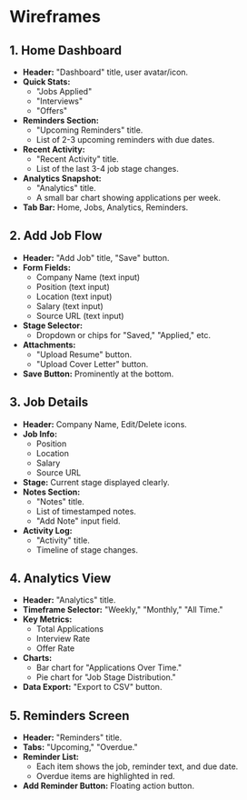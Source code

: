 # Wireframes

## 1. Home Dashboard

-   **Header:** "Dashboard" title, user avatar/icon.
-   **Quick Stats:**
    -   "Jobs Applied"
    -   "Interviews"
    -   "Offers"
-   **Reminders Section:**
    -   "Upcoming Reminders" title.
    -   List of 2-3 upcoming reminders with due dates.
-   **Recent Activity:**
    -   "Recent Activity" title.
    -   List of the last 3-4 job stage changes.
-   **Analytics Snapshot:**
    -   "Analytics" title.
    -   A small bar chart showing applications per week.
-   **Tab Bar:** Home, Jobs, Analytics, Reminders.

## 2. Add Job Flow

-   **Header:** "Add Job" title, "Save" button.
-   **Form Fields:**
    -   Company Name (text input)
    -   Position (text input)
    -   Location (text input)
    -   Salary (text input)
    -   Source URL (text input)
-   **Stage Selector:**
    -   Dropdown or chips for "Saved," "Applied," etc.
-   **Attachments:**
    -   "Upload Resume" button.
    -   "Upload Cover Letter" button.
-   **Save Button:** Prominently at the bottom.

## 3. Job Details

-   **Header:** Company Name, Edit/Delete icons.
-   **Job Info:**
    -   Position
    -   Location
    -   Salary
    -   Source URL
-   **Stage:** Current stage displayed clearly.
-   **Notes Section:**
    -   "Notes" title.
    -   List of timestamped notes.
    -   "Add Note" input field.
-   **Activity Log:**
    -   "Activity" title.
    -   Timeline of stage changes.

## 4. Analytics View

-   **Header:** "Analytics" title.
-   **Timeframe Selector:** "Weekly," "Monthly," "All Time."
-   **Key Metrics:**
    -   Total Applications
    -   Interview Rate
    -   Offer Rate
-   **Charts:**
    -   Bar chart for "Applications Over Time."
    -   Pie chart for "Job Stage Distribution."
-   **Data Export:** "Export to CSV" button.

## 5. Reminders Screen

-   **Header:** "Reminders" title.
-   **Tabs:** "Upcoming," "Overdue."
-   **Reminder List:**
    -   Each item shows the job, reminder text, and due date.
    -   Overdue items are highlighted in red.
-   **Add Reminder Button:** Floating action button.
